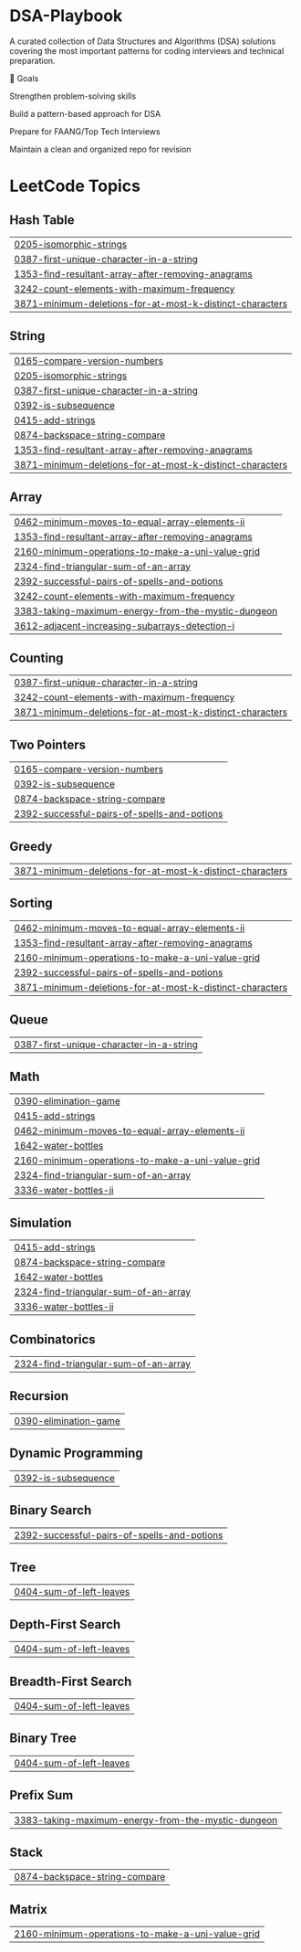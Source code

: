 # DSA-Playbook 

A curated collection of Data Structures and Algorithms (DSA) solutions covering the most important patterns for coding interviews and technical preparation.

🎯 Goals

Strengthen problem-solving skills

Build a pattern-based approach for DSA

Prepare for FAANG/Top Tech Interviews

Maintain a clean and organized repo for revision

<!---LeetCode Topics Start-->
# LeetCode Topics
## Hash Table
|  |
| ------- |
| [0205-isomorphic-strings](https://github.com/Deepak-k-12/DSA-Playbook/tree/master/0205-isomorphic-strings) |
| [0387-first-unique-character-in-a-string](https://github.com/Deepak-k-12/DSA-Playbook/tree/master/0387-first-unique-character-in-a-string) |
| [1353-find-resultant-array-after-removing-anagrams](https://github.com/Deepak-k-12/DSA-Playbook/tree/master/1353-find-resultant-array-after-removing-anagrams) |
| [3242-count-elements-with-maximum-frequency](https://github.com/Deepak-k-12/DSA-Playbook/tree/master/3242-count-elements-with-maximum-frequency) |
| [3871-minimum-deletions-for-at-most-k-distinct-characters](https://github.com/Deepak-k-12/DSA-Playbook/tree/master/3871-minimum-deletions-for-at-most-k-distinct-characters) |
## String
|  |
| ------- |
| [0165-compare-version-numbers](https://github.com/Deepak-k-12/DSA-Playbook/tree/master/0165-compare-version-numbers) |
| [0205-isomorphic-strings](https://github.com/Deepak-k-12/DSA-Playbook/tree/master/0205-isomorphic-strings) |
| [0387-first-unique-character-in-a-string](https://github.com/Deepak-k-12/DSA-Playbook/tree/master/0387-first-unique-character-in-a-string) |
| [0392-is-subsequence](https://github.com/Deepak-k-12/DSA-Playbook/tree/master/0392-is-subsequence) |
| [0415-add-strings](https://github.com/Deepak-k-12/DSA-Playbook/tree/master/0415-add-strings) |
| [0874-backspace-string-compare](https://github.com/Deepak-k-12/DSA-Playbook/tree/master/0874-backspace-string-compare) |
| [1353-find-resultant-array-after-removing-anagrams](https://github.com/Deepak-k-12/DSA-Playbook/tree/master/1353-find-resultant-array-after-removing-anagrams) |
| [3871-minimum-deletions-for-at-most-k-distinct-characters](https://github.com/Deepak-k-12/DSA-Playbook/tree/master/3871-minimum-deletions-for-at-most-k-distinct-characters) |
## Array
|  |
| ------- |
| [0462-minimum-moves-to-equal-array-elements-ii](https://github.com/Deepak-k-12/DSA-Playbook/tree/master/0462-minimum-moves-to-equal-array-elements-ii) |
| [1353-find-resultant-array-after-removing-anagrams](https://github.com/Deepak-k-12/DSA-Playbook/tree/master/1353-find-resultant-array-after-removing-anagrams) |
| [2160-minimum-operations-to-make-a-uni-value-grid](https://github.com/Deepak-k-12/DSA-Playbook/tree/master/2160-minimum-operations-to-make-a-uni-value-grid) |
| [2324-find-triangular-sum-of-an-array](https://github.com/Deepak-k-12/DSA-Playbook/tree/master/2324-find-triangular-sum-of-an-array) |
| [2392-successful-pairs-of-spells-and-potions](https://github.com/Deepak-k-12/DSA-Playbook/tree/master/2392-successful-pairs-of-spells-and-potions) |
| [3242-count-elements-with-maximum-frequency](https://github.com/Deepak-k-12/DSA-Playbook/tree/master/3242-count-elements-with-maximum-frequency) |
| [3383-taking-maximum-energy-from-the-mystic-dungeon](https://github.com/Deepak-k-12/DSA-Playbook/tree/master/3383-taking-maximum-energy-from-the-mystic-dungeon) |
| [3612-adjacent-increasing-subarrays-detection-i](https://github.com/Deepak-k-12/DSA-Playbook/tree/master/3612-adjacent-increasing-subarrays-detection-i) |
## Counting
|  |
| ------- |
| [0387-first-unique-character-in-a-string](https://github.com/Deepak-k-12/DSA-Playbook/tree/master/0387-first-unique-character-in-a-string) |
| [3242-count-elements-with-maximum-frequency](https://github.com/Deepak-k-12/DSA-Playbook/tree/master/3242-count-elements-with-maximum-frequency) |
| [3871-minimum-deletions-for-at-most-k-distinct-characters](https://github.com/Deepak-k-12/DSA-Playbook/tree/master/3871-minimum-deletions-for-at-most-k-distinct-characters) |
## Two Pointers
|  |
| ------- |
| [0165-compare-version-numbers](https://github.com/Deepak-k-12/DSA-Playbook/tree/master/0165-compare-version-numbers) |
| [0392-is-subsequence](https://github.com/Deepak-k-12/DSA-Playbook/tree/master/0392-is-subsequence) |
| [0874-backspace-string-compare](https://github.com/Deepak-k-12/DSA-Playbook/tree/master/0874-backspace-string-compare) |
| [2392-successful-pairs-of-spells-and-potions](https://github.com/Deepak-k-12/DSA-Playbook/tree/master/2392-successful-pairs-of-spells-and-potions) |
## Greedy
|  |
| ------- |
| [3871-minimum-deletions-for-at-most-k-distinct-characters](https://github.com/Deepak-k-12/DSA-Playbook/tree/master/3871-minimum-deletions-for-at-most-k-distinct-characters) |
## Sorting
|  |
| ------- |
| [0462-minimum-moves-to-equal-array-elements-ii](https://github.com/Deepak-k-12/DSA-Playbook/tree/master/0462-minimum-moves-to-equal-array-elements-ii) |
| [1353-find-resultant-array-after-removing-anagrams](https://github.com/Deepak-k-12/DSA-Playbook/tree/master/1353-find-resultant-array-after-removing-anagrams) |
| [2160-minimum-operations-to-make-a-uni-value-grid](https://github.com/Deepak-k-12/DSA-Playbook/tree/master/2160-minimum-operations-to-make-a-uni-value-grid) |
| [2392-successful-pairs-of-spells-and-potions](https://github.com/Deepak-k-12/DSA-Playbook/tree/master/2392-successful-pairs-of-spells-and-potions) |
| [3871-minimum-deletions-for-at-most-k-distinct-characters](https://github.com/Deepak-k-12/DSA-Playbook/tree/master/3871-minimum-deletions-for-at-most-k-distinct-characters) |
## Queue
|  |
| ------- |
| [0387-first-unique-character-in-a-string](https://github.com/Deepak-k-12/DSA-Playbook/tree/master/0387-first-unique-character-in-a-string) |
## Math
|  |
| ------- |
| [0390-elimination-game](https://github.com/Deepak-k-12/DSA-Playbook/tree/master/0390-elimination-game) |
| [0415-add-strings](https://github.com/Deepak-k-12/DSA-Playbook/tree/master/0415-add-strings) |
| [0462-minimum-moves-to-equal-array-elements-ii](https://github.com/Deepak-k-12/DSA-Playbook/tree/master/0462-minimum-moves-to-equal-array-elements-ii) |
| [1642-water-bottles](https://github.com/Deepak-k-12/DSA-Playbook/tree/master/1642-water-bottles) |
| [2160-minimum-operations-to-make-a-uni-value-grid](https://github.com/Deepak-k-12/DSA-Playbook/tree/master/2160-minimum-operations-to-make-a-uni-value-grid) |
| [2324-find-triangular-sum-of-an-array](https://github.com/Deepak-k-12/DSA-Playbook/tree/master/2324-find-triangular-sum-of-an-array) |
| [3336-water-bottles-ii](https://github.com/Deepak-k-12/DSA-Playbook/tree/master/3336-water-bottles-ii) |
## Simulation
|  |
| ------- |
| [0415-add-strings](https://github.com/Deepak-k-12/DSA-Playbook/tree/master/0415-add-strings) |
| [0874-backspace-string-compare](https://github.com/Deepak-k-12/DSA-Playbook/tree/master/0874-backspace-string-compare) |
| [1642-water-bottles](https://github.com/Deepak-k-12/DSA-Playbook/tree/master/1642-water-bottles) |
| [2324-find-triangular-sum-of-an-array](https://github.com/Deepak-k-12/DSA-Playbook/tree/master/2324-find-triangular-sum-of-an-array) |
| [3336-water-bottles-ii](https://github.com/Deepak-k-12/DSA-Playbook/tree/master/3336-water-bottles-ii) |
## Combinatorics
|  |
| ------- |
| [2324-find-triangular-sum-of-an-array](https://github.com/Deepak-k-12/DSA-Playbook/tree/master/2324-find-triangular-sum-of-an-array) |
## Recursion
|  |
| ------- |
| [0390-elimination-game](https://github.com/Deepak-k-12/DSA-Playbook/tree/master/0390-elimination-game) |
## Dynamic Programming
|  |
| ------- |
| [0392-is-subsequence](https://github.com/Deepak-k-12/DSA-Playbook/tree/master/0392-is-subsequence) |
## Binary Search
|  |
| ------- |
| [2392-successful-pairs-of-spells-and-potions](https://github.com/Deepak-k-12/DSA-Playbook/tree/master/2392-successful-pairs-of-spells-and-potions) |
## Tree
|  |
| ------- |
| [0404-sum-of-left-leaves](https://github.com/Deepak-k-12/DSA-Playbook/tree/master/0404-sum-of-left-leaves) |
## Depth-First Search
|  |
| ------- |
| [0404-sum-of-left-leaves](https://github.com/Deepak-k-12/DSA-Playbook/tree/master/0404-sum-of-left-leaves) |
## Breadth-First Search
|  |
| ------- |
| [0404-sum-of-left-leaves](https://github.com/Deepak-k-12/DSA-Playbook/tree/master/0404-sum-of-left-leaves) |
## Binary Tree
|  |
| ------- |
| [0404-sum-of-left-leaves](https://github.com/Deepak-k-12/DSA-Playbook/tree/master/0404-sum-of-left-leaves) |
## Prefix Sum
|  |
| ------- |
| [3383-taking-maximum-energy-from-the-mystic-dungeon](https://github.com/Deepak-k-12/DSA-Playbook/tree/master/3383-taking-maximum-energy-from-the-mystic-dungeon) |
## Stack
|  |
| ------- |
| [0874-backspace-string-compare](https://github.com/Deepak-k-12/DSA-Playbook/tree/master/0874-backspace-string-compare) |
## Matrix
|  |
| ------- |
| [2160-minimum-operations-to-make-a-uni-value-grid](https://github.com/Deepak-k-12/DSA-Playbook/tree/master/2160-minimum-operations-to-make-a-uni-value-grid) |
<!---LeetCode Topics End-->